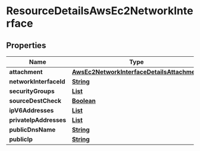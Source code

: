 

# ResourceDetailsAwsEc2NetworkInterface


## Properties

| Name | Type | Description | Notes |
|------------ | ------------- | ------------- | -------------|
|**attachment** | [**AwsEc2NetworkInterfaceDetailsAttachment**](AwsEc2NetworkInterfaceDetailsAttachment.md) |  |  [optional] |
|**networkInterfaceId** | [**String**](String.md) |  |  [optional] |
|**securityGroups** | [**List**](List.md) |  |  [optional] |
|**sourceDestCheck** | [**Boolean**](Boolean.md) |  |  [optional] |
|**ipV6Addresses** | [**List**](List.md) |  |  [optional] |
|**privateIpAddresses** | [**List**](List.md) |  |  [optional] |
|**publicDnsName** | [**String**](String.md) |  |  [optional] |
|**publicIp** | [**String**](String.md) |  |  [optional] |



